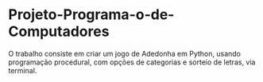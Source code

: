 # Projeto-Programa-o-de-Computadores
O trabalho consiste em criar um jogo de Adedonha em Python, usando programação procedural, com opções de categorias e sorteio de letras, via terminal.
